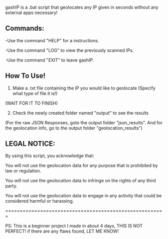 gashIP is a .bat script that geolocates any IP given in seconds without any external apps necessary!


## Commands:

   -Use the command "HELP" for a instructions.

   -Use the command "LOG" to view the previously scanned IPs.

   -Use the command "EXIT" to leave gashIP.


## How To Use!

1) Make a .txt file containing the IP you would like to geolocate (Specify what type of file it is!)

(WAIT FOR IT TO FINISH)

2) Check the newly created folder named "output" to see the results

(For the raw JSON Responses, goto the output folder "json_results". And for the geolocation info, go to the output folder "geolocation_results")


## LEGAL NOTICE:

By using this script, you acknowledge that:

You will not use the geolocation data for any purpose that is prohibited by law or regulation.

You will not use the geolocation data to infringe on the rights of any third party.

You will not use the geolocation data to engage in any activity that could be considered harmful or harassing.

=======================================================

PS: This is a beginner project I made in about 4 days, THIS IS NOT PERFECT! if there are any flaws found, LET ME KNOW!

